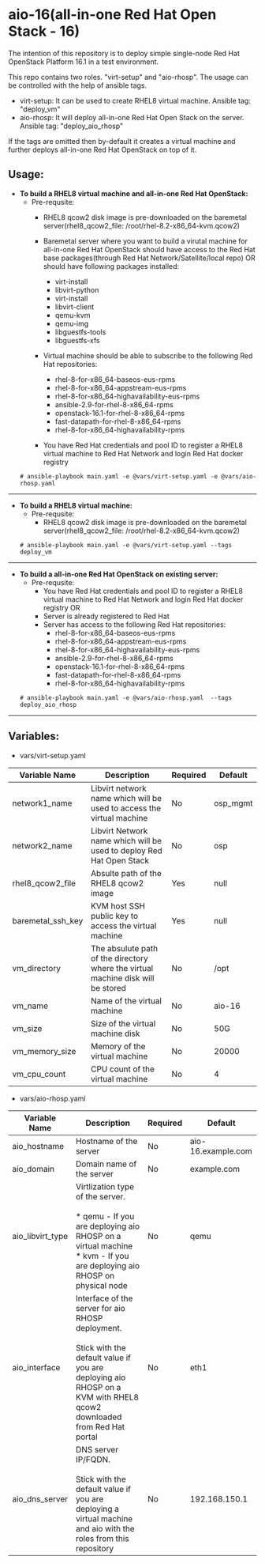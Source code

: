 # aio-16(all-in-one Red Hat Open Stack - 16)

The intention of this repository is to  deploy simple single-node Red Hat OpenStack Platform 16.1 in a test environment.

This repo contains two roles. "virt-setup" and "aio-rhosp". The usage can be controlled with the help of ansible tags.
  - virt-setup: It can be used to create RHEL8 virtual machine. Ansible tag: "deploy_vm"
  - aio-rhosp: It will deploy all-in-one Red Hat Open Stack on the server. Ansible tag: "deploy_aio_rhosp"

If the tags are omitted then by-default it creates a virtual machine and further deploys all-in-one Red Hat OpenStack on top of it.


## Usage:
- **To build a RHEL8 virtual machine and all-in-one Red Hat OpenStack:**
  - Pre-requsite:
    - RHEL8 qcow2 disk image is pre-downloaded on the baremetal server(rhel8_qcow2_file: /root/rhel-8.2-x86_64-kvm.qcow2)
    - Baremetal server where you want to build a virutal machine for all-in-one Red Hat OpenStack should have access to the Red Hat base packages(through Red Hat Network/Satellite/local repo) OR should have following packages installed:
      - virt-install
      - libvirt-python
      - virt-install
      - libvirt-client
      - qemu-kvm
      - qemu-img
      - libguestfs-tools
      - libguestfs-xfs
    - Virtual machine should be able to subscribe to the following Red Hat repositories:
      - rhel-8-for-x86_64-baseos-eus-rpms
      - rhel-8-for-x86_64-appstream-eus-rpms
      - rhel-8-for-x86_64-highavailability-eus-rpms
      - ansible-2.9-for-rhel-8-x86_64-rpms
      - openstack-16.1-for-rhel-8-x86_64-rpms
      - fast-datapath-for-rhel-8-x86_64-rpms
      - rhel-8-for-x86_64-highavailability-rpms

    - You have Red Hat credentials and pool ID to register a RHEL8 virtual machine to Red Hat Network and login Red Hat docker registry
  ```
  # ansible-playbook main.yaml -e @vars/virt-setup.yaml -e @vars/aio-rhosp.yaml
  ```
---
- **To build a RHEL8 virtual machine:**
  - Pre-requsite:
    - RHEL8 qcow2 disk image is pre-downloaded on the baremetal server(rhel8_qcow2_file: /root/rhel-8.2-x86_64-kvm.qcow2)
  ```
  # ansible-playbook main.yaml -e @vars/virt-setup.yaml --tags deploy_vm
  ```
---
- **To build a all-in-one Red Hat OpenStack on existing server:**
  - Pre-requsite:
    - You have Red Hat credentials and pool ID to register a RHEL8 virtual machine to Red Hat Network and login Red Hat docker registry
    OR
    - Server is already registered to Red Hat
    - Server has access to the following Red Hat repositories:
      - rhel-8-for-x86_64-baseos-eus-rpms
      - rhel-8-for-x86_64-appstream-eus-rpms
      - rhel-8-for-x86_64-highavailability-eus-rpms
      - ansible-2.9-for-rhel-8-x86_64-rpms
      - openstack-16.1-for-rhel-8-x86_64-rpms
      - fast-datapath-for-rhel-8-x86_64-rpms
      - rhel-8-for-x86_64-highavailability-rpms
  ```
  # ansible-playbook main.yaml -e @vars/aio-rhosp.yaml  --tags deploy_aio_rhosp
  ```
---
## Variables:
- vars/virt-setup.yaml

| Variable Name  | Description  | Required  | Default |
|----------------|--------------|-----------|---------|
| network1_name  | Libvirt network name which will be used to access the virtual machine  | No  | osp_mgmt  |
| network2_name  | Libvirt Network name which will be used to deploy Red Hat Open Stack   | No  | osp       |
| rhel8_qcow2_file  | Absulte path of the RHEL8 qcow2 image   | Yes  | null       |
| baremetal_ssh_key  | KVM host SSH public key to access the virtual machine   | Yes  | null       |
| vm_directory  | The absulute path of the directory where the virtual machine disk will be stored   | No  | /opt      |
| vm_name  | Name of the virtual machine   | No  | aio-16      |
| vm_size  | Size of the virtual machine disk   | No  | 50G      |
| vm_memory_size  | Memory of the virtual machine  | No  | 20000      |
| vm_cpu_count  | CPU count of the virtual machine   | No  | 4      |

- vars/aio-rhosp.yaml

| Variable Name  | Description  | Required  | Default |
|----------------|--------------|-----------|---------|
| aio_hostname  | Hostname of the server  | No  | aio-16.example.com  |
| aio_domain | Domain name of the server   | No  | example.com       |
| aio_libvirt_type | Virtlization type of the server.<br><br>* qemu - If you are deploying aio RHOSP on a virtual machine<br>* kvm - If you are deploying aio RHOSP on physical node  | No  | qemu       |
| aio_interface | Interface of the server for aio RHOSP deployment.<br><br>Stick with the default value if you are deploying aio RHOSP on a KVM with RHEL8 qcow2 downloaded from Red Hat portal   | No  | eth1       |
| aio_dns_server | DNS server IP/FQDN.<br><br>Stick with the default value if you are deploying a virtual machine and aio with the roles from this repository   | No  |   192.168.150.1     |
